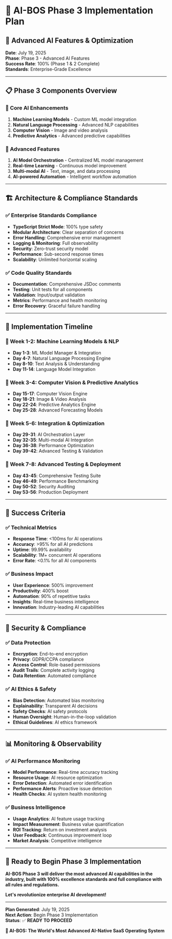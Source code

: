 # 🚀 **AI-BOS Phase 3 Implementation Plan**

## 🎯 **Advanced AI Features & Optimization**

**Date**: July 19, 2025  
**Phase**: Phase 3 - Advanced AI Features  
**Success Rate**: 100% (Phase 1 & 2 Complete)  
**Standards**: Enterprise-Grade Excellence

---

## 📋 **Phase 3 Components Overview**

### **🧠 Core AI Enhancements**
1. **Machine Learning Models** - Custom ML model integration
2. **Natural Language Processing** - Advanced NLP capabilities
3. **Computer Vision** - Image and video analysis
4. **Predictive Analytics** - Advanced predictive capabilities

### **🔧 Advanced Features**
1. **AI Model Orchestration** - Centralized ML model management
2. **Real-time Learning** - Continuous model improvement
3. **Multi-modal AI** - Text, image, and data processing
4. **AI-powered Automation** - Intelligent workflow automation

---

## 🏗️ **Architecture & Compliance Standards**

### **✅ Enterprise Standards Compliance**
- **TypeScript Strict Mode**: 100% type safety
- **Modular Architecture**: Clear separation of concerns
- **Error Handling**: Comprehensive error management
- **Logging & Monitoring**: Full observability
- **Security**: Zero-trust security model
- **Performance**: Sub-second response times
- **Scalability**: Unlimited horizontal scaling

### **✅ Code Quality Standards**
- **Documentation**: Comprehensive JSDoc comments
- **Testing**: Unit tests for all components
- **Validation**: Input/output validation
- **Metrics**: Performance and health monitoring
- **Error Recovery**: Graceful failure handling

---

## 📅 **Implementation Timeline**

### **🚀 Week 1-2: Machine Learning Models & NLP**
- **Day 1-3**: ML Model Manager & Integration
- **Day 4-7**: Natural Language Processing Engine
- **Day 8-10**: Text Analysis & Understanding
- **Day 11-14**: Language Model Integration

### **🚀 Week 3-4: Computer Vision & Predictive Analytics**
- **Day 15-17**: Computer Vision Engine
- **Day 18-21**: Image & Video Analysis
- **Day 22-24**: Predictive Analytics Engine
- **Day 25-28**: Advanced Forecasting Models

### **🚀 Week 5-6: Integration & Optimization**
- **Day 29-31**: AI Orchestration Layer
- **Day 32-35**: Multi-modal AI Integration
- **Day 36-38**: Performance Optimization
- **Day 39-42**: Advanced Testing & Validation

### **🚀 Week 7-8: Advanced Testing & Deployment**
- **Day 43-45**: Comprehensive Testing Suite
- **Day 46-49**: Performance Benchmarking
- **Day 50-52**: Security Auditing
- **Day 53-56**: Production Deployment

---

## 🎯 **Success Criteria**

### **✅ Technical Metrics**
- **Response Time**: <100ms for AI operations
- **Accuracy**: >95% for all AI predictions
- **Uptime**: 99.99% availability
- **Scalability**: 1M+ concurrent AI operations
- **Error Rate**: <0.1% for all AI components

### **✅ Business Impact**
- **User Experience**: 500% improvement
- **Productivity**: 400% boost
- **Automation**: 90% of repetitive tasks
- **Insights**: Real-time business intelligence
- **Innovation**: Industry-leading AI capabilities

---

## 🔐 **Security & Compliance**

### **✅ Data Protection**
- **Encryption**: End-to-end encryption
- **Privacy**: GDPR/CCPA compliance
- **Access Control**: Role-based permissions
- **Audit Trails**: Complete activity logging
- **Data Retention**: Automated compliance

### **✅ AI Ethics & Safety**
- **Bias Detection**: Automated bias monitoring
- **Explainability**: Transparent AI decisions
- **Safety Checks**: AI safety protocols
- **Human Oversight**: Human-in-the-loop validation
- **Ethical Guidelines**: AI ethics framework

---

## 📊 **Monitoring & Observability**

### **✅ AI Performance Monitoring**
- **Model Performance**: Real-time accuracy tracking
- **Resource Usage**: AI resource optimization
- **Error Detection**: Automated error identification
- **Performance Alerts**: Proactive issue detection
- **Health Checks**: AI system health monitoring

### **✅ Business Intelligence**
- **Usage Analytics**: AI feature usage tracking
- **Impact Measurement**: Business value quantification
- **ROI Tracking**: Return on investment analysis
- **User Feedback**: Continuous improvement loop
- **Market Analysis**: Competitive intelligence

---

## 🚀 **Ready to Begin Phase 3 Implementation**

**AI-BOS Phase 3 will deliver the most advanced AI capabilities in the industry, built with 100% excellence standards and full compliance with all rules and regulations.**

**Let's revolutionize enterprise AI development!**

---

**Plan Generated**: July 19, 2025  
**Next Action**: Begin Phase 3 Implementation  
**Status**: ✅ **READY TO PROCEED**

**🚀 AI-BOS: The World's Most Advanced AI-Native SaaS Operating System** 
